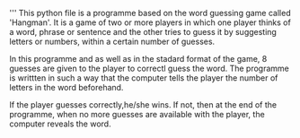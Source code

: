 '''
This python file is a programme based on the word guessing game called 'Hangman'.
It is a game of two or more players in which one player thinks of a word, phrase 
or sentence and the other tries to guess it by suggesting letters or numbers, 
within a certain number of guesses.

In this programme and as well as in the stadard format of the game, 8 guesses are
given to the player to correctl guess the word. The programme is writtten in 
such a way that the computer tells the player the number of letters in the word
beforehand.

If the player guesses correctly,he/she wins. If not, then at the end of the programme,
when no more guesses are available with the player, the computer reveals the word.
